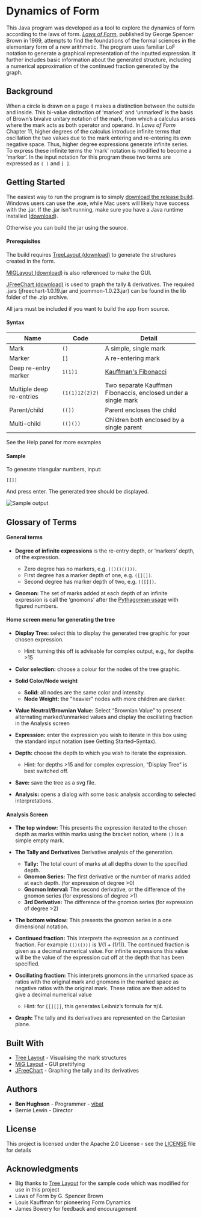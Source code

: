 # Dynamics of Form

This Java program was developed as a tool to explore the dynamics of form according to the laws of form. *[Laws of Form](https://en.wikipedia.org/wiki/Laws_of_Form)*, published by George Spencer Brown in 1969, attempts to find the foundations of the formal sciences in the elementary form of a new arithmetic.  The program uses familiar LoF notation to generate a graphical representation of the inputted expression.  It further includes basic information about the generated structure, including a numerical approximation of the continued fraction generated by the graph.

## Background

 When a circle is drawn on a page it makes a distinction between the outside and inside.  This bi-value distinction of ‘marked’ and ‘unmarked’ is the basis of Brown’s bivalve unitary notation of the mark, from which a calculus arises where the mark acts as both operator and operand. In *Laws of Form* Chapter 11, higher degrees of the calculus introduce infinite terms that oscillation the two values due to the mark entering and re-entering its own negative space. Thus, higher degree expressions generate infinite series. To express these infinite terms the ‘mark’ notation is modified to become a ‘marker’. In the input notation for this program these two terms are expressed as `( )` and  `[ ]`.

## Getting Started

The easiest way to run the program is to simply [download the release build](https://github.com/vibat/dynamics-of-form/releases).  Windows users can use the .exe, while Mac users will likely have success with the .jar.  If the .jar isn't running, make sure you have a Java runtime installed ([download](http://www.oracle.com/technetwork/java/javase/downloads/jre8-downloads-2133155.html)).   

Otherwise you can build the jar using the source. 

#### Prerequisites

The build requires [TreeLayout (download)](https://sourceforge.net/projects/treelayout/files/1.0.3/org.abego.treelayout.core-1.0.3.jar/download) to generate the structures created in the form.  

[MIGLayout (download)](http://www.migcalendar.com/miglayout/versions/4.0/miglayout-4.0-swing.jar) is also referenced to make the GUI. 

[JFreeChart (download)](https://sourceforge.net/projects/jfreechart/files/1.%20JFreeChart/1.0.19/jfreechart-1.0.19.zip/download) is used to graph the tally & derivatives.  The required .jars (jfreechart-1.0.19.jar and jcommon-1.0.23.jar) can be found in the lib folder of the .zip archive.

All jars must be included if you want to build the app from source.

#### Syntax 

Name | Code | Detail 
--- | --- | ---
 Mark | `()` | A simple, single mark 
 Marker | `[]` | A re-entering mark 
 Deep re-entry marker | `1(1)1` | [Kauffman's Fibonacci](http://homepages.math.uic.edu/~kauffman/FQ.pdf) 
 Multiple deep re-entries | `(1(1)12(2)2)` | Two separate Kauffman Fibonaccis, enclosed under a single mark 
 Parent/child | `(())` | Parent encloses the child 
 Multi-child | `(()())` | Children both enclosed by a single parent 

 See the Help panel for more examples

#### Sample

To generate triangular numbers, input:

```
[[]]
```

And press enter.  The generated tree should be displayed.

![Sample output](https://i.imgur.com/d2QVY4m.png)

## Glossary of Terms

#### General terms 
* **Degree of infinite expressions** is the re-entry depth, or ‘markers’ depth, of the expression. 
	+ Zero degree has no markers, e.g. `(()()(()))`. 
	+ First degree has a marker depth of one, e.g. `([][])`. 
	+ Second degree has marker depth of two, e.g. `([[]])`.

* **Gnomon:**
 The set of marks added at each depth of an infinite expression is call the ‘gnomons’ after the [Pythagorean usage](https://en.wikipedia.org/wiki/Figurate_number#Gnomon) with figured numbers.

#### Home screen menu for generating the tree
* **Display Tree:** select this to display the generated tree graphic for your chosen expression. 
	+ Hint: turning this off is advisable for complex output, e.g., for depths >15

* **Color selection:** choose a colour for the nodes of the tree graphic.

* **Solid Color/Node weight**
	+ **Solid:** all nodes are the same color and intensity.
	+ **Node Weight:** the "heavier" nodes with more children are darker.

* **Value Neutral/Brownian Value:** Select “Brownian Value” to present alternating marked/unmarked values and display the oscillating fraction in the Analysis screen

* **Expression:** enter the expression you wish to iterate in this box using the standard input notation (see Getting Started–Syntax). 

* **Depth:** choose the depth to which you wish to iterate the expression.
	+ Hint: for depths >15 and for complex expression, “Display Tree” is best switched off.  

* **Save:** save the tree as a svg file.

* **Analysis:** opens a dialog with some basic analysis according to selected interpretations.

#### Analysis Screen

* **The top window:** This presents the expression iterated to the chosen depth as marks within marks using the bracket notion, where `()` is a simple empty mark. 

* **The Tally and Derivatives**  Derivative analysis of the generation. 
	+ **Tally:** The total count of marks at all depths down to the specified depth.
	+ **Gnomon Series:** The first derivative or the number of marks added at each depth. (for expression of degree >0)
	+ **Gnomon Interval:** The second derivative, or the difference of the gnomon series (for expressions of degree >1)
	+ **3rd Derivative:** The difference of the gnomon series (for expression of degree >2)

* **The bottom window:** This presents the gnomon series in a one dimensional notation. 

* **Continued fraction:** This interprets the expression as a continued fraction. For example `(()(()))` is 1/(1 + (1/1)). The continued fraction is given as a decimal numerical value. For infinite expressions this value will be the value of the expression cut off at the depth that has been specified.

* **Oscillating fraction:** This interprets gnomons in the unmarked space as ratios with the original mark and gnomons in the marked space as negative ratios with the original mark. These ratios are then added to give a decimal numerical value
	+ Hint: for `[[][]]`, this generates Leibniz’s formula for π/4. 

* **Graph:** The tally and its derivatives are represented on the Cartesian plane.

## Built With

* [Tree Layout](https://github.com/abego/treelayout) - Visualising the mark structures
* [MiG Layout](http://www.miglayout.com/) - GUI prettifying
* [JFreeChart](http://www.jfree.org/jfreechart/) - Graphing the tally and its derivatives

## Authors

* **Ben Hughson** - Programmer - [vibat](https://github.com/vibat)
* Bernie Lewin - Director 

## License

This project is licensed under the Apache 2.0 License - see the [LICENSE](LICENSE) file for details

## Acknowledgments

* Big thanks to [Tree Layout](https://github.com/abego/treelayout) for the sample code which was modified for use in this project
* Laws of Form by G. Spencer Brown
* Louis Kauffman for pioneering Form Dynamics
* James Bowery for feedback and encouragement 
